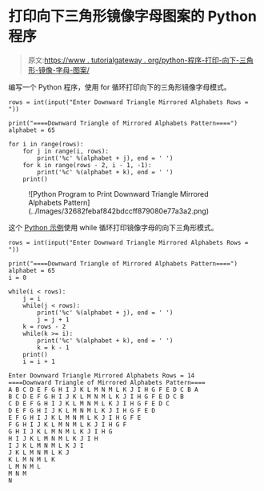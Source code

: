 # 打印向下三角形镜像字母图案的 Python 程序

> 原文:[https://www . tutorialgateway . org/python-程序-打印-向下-三角形-镜像-字母-图案/](https://www.tutorialgateway.org/python-program-to-print-downward-triangle-mirrored-alphabets-pattern/)

编写一个 Python 程序，使用 for 循环打印向下的三角形镜像字母模式。

```
rows = int(input("Enter Downward Triangle Mirrored Alphabets Rows = "))

print("====Downward Triangle of Mirrored Alphabets Pattern====")
alphabet = 65

for i in range(rows):
    for j in range(i, rows):
        print('%c' %(alphabet + j), end = ' ')
    for k in range(rows - 2, i - 1, -1):
        print('%c' %(alphabet + k), end = ' ')       
    print()
```

<figure class="wp-block-image size-large">![Python Program to Print Downward Triangle Mirrored Alphabets Pattern](../Images/32682febaf842bdccff879080e77a3a2.png)</figure>

这个 [Python 示例](https://www.tutorialgateway.org/python-programming-examples/)使用 while 循环打印镜像字母的向下三角形模式。

```
rows = int(input("Enter Downward Triangle Mirrored Alphabets Rows = "))

print("====Downward Triangle of Mirrored Alphabets Pattern====")
alphabet = 65
i = 0

while(i < rows):
    j = i
    while(j < rows):
        print('%c' %(alphabet + j), end = ' ')
        j = j + 1
    k = rows - 2
    while(k >= i):
        print('%c' %(alphabet + k), end = ' ')
        k = k - 1
    print()
    i = i + 1
```

```
Enter Downward Triangle Mirrored Alphabets Rows = 14
====Downward Triangle of Mirrored Alphabets Pattern====
A B C D E F G H I J K L M N M L K J I H G F E D C B A 
B C D E F G H I J K L M N M L K J I H G F E D C B 
C D E F G H I J K L M N M L K J I H G F E D C 
D E F G H I J K L M N M L K J I H G F E D 
E F G H I J K L M N M L K J I H G F E 
F G H I J K L M N M L K J I H G F 
G H I J K L M N M L K J I H G 
H I J K L M N M L K J I H 
I J K L M N M L K J I 
J K L M N M L K J 
K L M N M L K 
L M N M L 
M N M 
N 
```